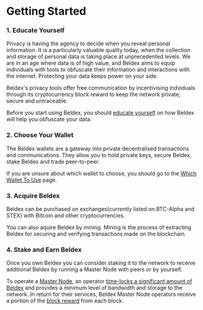 # Getting Started

### 1. Educate Yourself <a href="#1-educate-yourself" id="1-educate-yourself"></a>

Privacy is having the agency to decide when you reveal personal information. It is a particularly valuable quality today, when the collection and storage of personal data is taking place at unprecedented levels. We are in an age where data is of high value, and Beldex aims to equip individuals with tools to obfuscate their information and interactions with the internet. Protecting your data keeps power on your side.

Beldex's privacy tools offer free communication by incentivising indviduals through its cryptocurrency block reward to keep the network private, secure and untraceable.&#x20;

Before you start using Beldex, you should [educate yourself](./) on how Beldex will help you obfuscate your data.

### 2. Choose Your Wallet <a href="#2-choose-your-wallet" id="2-choose-your-wallet"></a>

The Beldex wallets are a gateway into private decentralised transactions and communications. They allow you to hold private keys, secure Beldex, stake Beldex and trade peer-to-peer.&#x20;

If you are unsure about which wallet to choose, you should go to the [Which Wallet To Use](wallets/what-wallet-to-use.md) page.

### 3. Acquire Beldex <a href="#3-acquire-beldex" id="3-acquire-beldex"></a>

Beldex can be purchased on exchanges(currently listed on BTC-Alpha and STEX) with Bitcoin and other cryptocurrencies.&#x20;

You can also aquire Beldex by mining. Mining is the process of extracting Beldex for securing and verifying transactions made on the blockchain.

### 4. Stake and Earn Beldex <a href="#4-stake-and-earn-beldex" id="4-stake-and-earn-beldex"></a>

Once you own Beldex you can consider staking it to the network to receive additional Beldex by running a Master Node with peers or by yourself.&#x20;

To operate a [Master Node](master-nodes/overview.md), an operator [time-locks a significant amount of Beldex](master-nodes/staking-requirement.md) and provides a minimum level of bandwidth and storage to the network. In return for their services, Beldex Master Node operators receive a portion of the [block reward](master-nodes/guides/master-node-full-guide.md) from each block.
